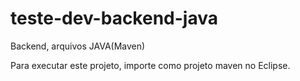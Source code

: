 # teste-dev-backend-java
Backend, arquivos JAVA(Maven)

Para executar este projeto, importe como projeto maven no Eclipse.
